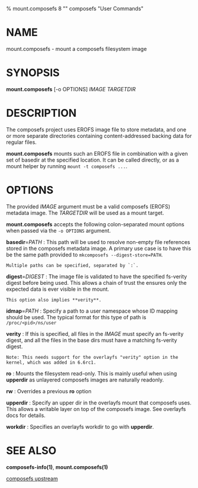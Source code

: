 % mount.composefs 8 "" composefs "User Commands"

# NAME

mount.composefs - mount a composefs filesystem image

# SYNOPSIS

**mount.composefs** [-o OPTIONS] *IMAGE* *TARGETDIR*

# DESCRIPTION

The composefs project uses EROFS image file to store metadata, and one
or more separate directories containing content-addressed backing data
for regular files.

**mount.composefs** mounts such an EROFS file in combination with a given
set of basedir at the specified location. It can be called directly, or
as a mount helper by running `mount -t composefs ...`.

# OPTIONS

The provided *IMAGE* argument must be a valid composefs (EROFS)
metadata image.  The *TARGETDIR* will be used as a mount target.

**mount.composefs** accepts the following colon-separated mount
options when passed via the `-o OPTIONS` argument.

**basedir**=*PATH*
:   This path will be used to resolve non-empty file references
    stored in the composefs metadata image.  A primary use case is to have
    this be the same path provided to `mkcomposefs --digest-store=PATH`.

    Multiple paths can be specified, separated by `:`.

**digest**=*DIGEST*
:   The image file is validated to have the specified fs-verity digest
    before being used. This allows a chain of trust the ensures only
    the expected data is ever visible in the mount.

    This option also implies **verity**.

**idmap**=*PATH*
:   Specify a path to a user namespace whose ID mapping should be used.
    The typical format for this type of path is `/proc/<pid>/ns/user`

**verity**
:   If this is specified, all files in the *IMAGE* must specify an fs-verity
    digest, and all the files in the base dirs must have a matching fs-verity
    digest.

    Note: This needs support for the overlayfs "verity" option in the
    kernel, which was added in 6.6rc1.

**ro**
:  Mounts the filesystem read-only. This is mainly useful when using
   **upperdir** as unlayered composefs images are naturally readonly.

**rw**
:  Overrides a previous **ro** option

**upperdir**
:  Specify an upper dir in the overlayfs mount that composefs uses. This allows
   a writable layer on top of the composefs image. See overlayfs docs for details.

**workdir**
:  Specifies an overlayfs workdir to go with **upperdir**.

# SEE ALSO

**composefs-info(1)**, **mount.composefs(1)**

[composefs upstream](https://github.com/containers/composefs)
